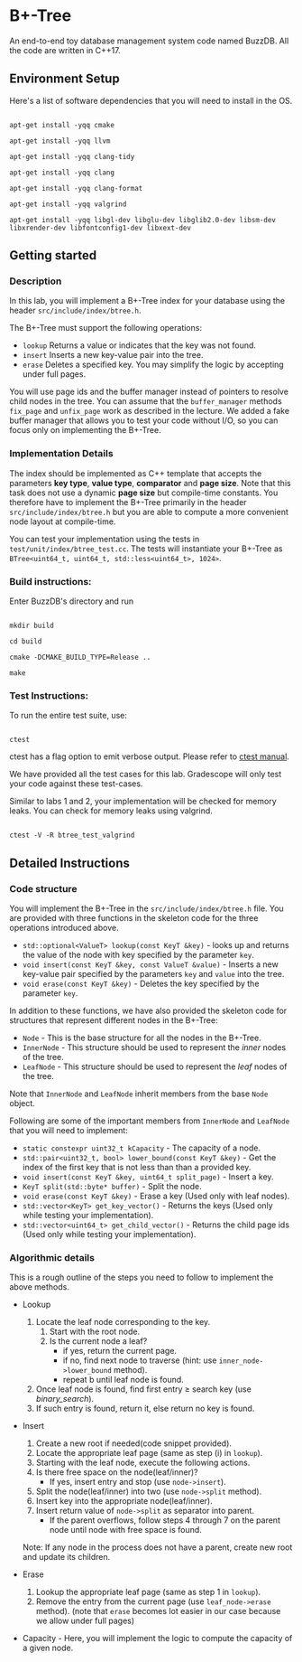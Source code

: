 


#  B+-Tree


An end-to-end toy database management system code named BuzzDB. All the code are written in C++17. 

##  Environment Setup

Here's a list of software dependencies that you will need to install in the OS.

  

```

apt-get install -yqq cmake

apt-get install -yqq llvm

apt-get install -yqq clang-tidy

apt-get install -yqq clang

apt-get install -yqq clang-format

apt-get install -yqq valgrind

apt-get install -yqq libgl-dev libglu-dev libglib2.0-dev libsm-dev libxrender-dev libfontconfig1-dev libxext-dev

```


##  Getting started

###  Description

In this lab, you will implement a B+-Tree index for your database using the header `src/include/index/btree.h`.

The B+-Tree must support the following operations:
- `lookup` Returns a value or indicates that the key was not found.
- `insert` Inserts a new key-value pair into the tree.
- `erase` Deletes a specified key. You may simplify the logic by accepting under full pages.

You will use page ids and the buffer manager instead of pointers to resolve child nodes in the tree. You can assume that the `buffer_manager` methods `fix_page` and `unfix_page` work as described in the lecture. We added a fake buffer manager that allows you to test your code without I/O, so you can focus only on implementing the B+-Tree.


###  Implementation Details

The index should be implemented as C++ template that accepts the parameters **key type**, **value type**, **comparator** and **page size**.
Note that this task does not use a dynamic **page size** but compile-time constants.
You therefore have to implement the B+-Tree primarily in the header `src/include/index/btree.h` but you are able to compute a more convenient node layout at compile-time.

You can test your implementation using the tests in `test/unit/index/btree_test.cc`.
The tests will instantiate your B+-Tree as `BTree<uint64_t, uint64_t, std::less<uint64_t>, 1024>`.


###  Build instructions:

Enter BuzzDB's directory and run

```

mkdir build

cd build

cmake -DCMAKE_BUILD_TYPE=Release ..

make

```

###  Test Instructions:

To run the entire test suite, use:

```

ctest

```

ctest has a flag option to emit verbose output. Please refer to [ctest manual](https://cmake.org/cmake/help/latest/manual/ctest.1.html#ctest-1).

  

We have provided all the test cases for this lab. Gradescope will only test your code against these test-cases.

Similar to labs 1 and 2, your implementation will be checked for memory leaks. You can check for memory leaks using valgrind.

```

ctest -V -R btree_test_valgrind

```


##  Detailed Instructions

### Code structure

You will implement the B+-Tree in the `src/include/index/btree.h` file. You are provided with three functions in the skeleton code for the three operations introduced above.   
- `std::optional<ValueT> lookup(const KeyT &key)` - looks up and returns the value of the node with key specified by the parameter `key`.  
- `void insert(const KeyT &key, const ValueT &value)` - Inserts a new key-value pair specified by the parameters `key` and `value` into the tree.
- `void erase(const KeyT &key)` - Deletes the key specified by the parameter `key`.

In addition to these functions, we have also provided the skeleton code for structures that represent different nodes in the B+-Tree:
- `Node` - This is the base structure for all the nodes in the B+-Tree.
- `InnerNode` - This structure should be used to represent the *inner* nodes of the tree.
- `LeafNode` - This structure should be used to represent the *leaf* nodes of the tree.

 Note that `InnerNode` and `LeafNode` inherit members from the base `Node` object.

 Following are some of the important members from `InnerNode` and `LeafNode` that you will need to implement:
  - `static constexpr uint32_t kCapacity` - The capacity of a node.
  - `std::pair<uint32_t, bool> lower_bound(const KeyT &key)` - Get the index of the first key that is not less than than a provided key.
  - `void insert(const KeyT &key, uint64_t split_page)` - Insert a key.
  - `KeyT split(std::byte* buffer)` - Split the node.
  - `void erase(const KeyT &key)` - Erase a key (Used only with leaf nodes).
  - `std::vector<KeyT> get_key_vector()` - Returns the keys (Used only while testing your implementation).
  - `std::vector<uint64_t> get_child_vector()` - Returns the child page ids (Used only while testing your implementation).



### Algorithmic details

This is a rough outline of the steps you need to follow to implement the above methods.

* Lookup
    1. Locate the leaf node corresponding to the key.
        1. Start with the root node.
        2. Is the current node a leaf?
           - if yes, return the current page.
           - if no, find next node to traverse (hint: use `inner_node->lower_bound` method).
           - repeat b until leaf node is found.
    2. Once leaf node is found, find first entry ≥ search key (use *binary_search*).
    3. If such entry is found, return it, else return no key is found.
    
* Insert
    1. Create a new root if needed(code snippet provided).
    2. Locate the appropriate leaf page (same as step (i) in `lookup`).
    3. Starting with the leaf node, execute the following actions.
    4. Is there free space on the node(leaf/inner)?
        * If yes, insert entry and stop (use `node->insert`).
    5. Split the node(leaf/inner) into two (use `node->split` method).
    6. Insert key into the appropriate node(leaf/inner).
    7. Insert return value of `node->split` as separator into parent.
        * If the parent overflows, follow steps 4 through 7 on the parent node until node with free space is found.
    
    Note: 
        If any node in the process does not have a parent, create new root and update its children.
    
* Erase
    1. Lookup the appropriate leaf page (same as step 1 in `lookup`).
    2. Remove the entry from the current page (use `leaf_node->erase` method).
    (note that `erase` becomes lot easier in our case because we allow under full pages)

 

 * Capacity - Here, you will implement the logic to compute the capacity of a given node.

